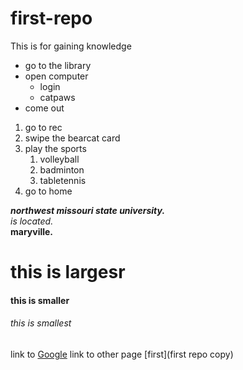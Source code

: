 # first-repo
This is for gaining knowledge

* go to the library
* open computer
    * login
    * catpaws
* come out

1. go to rec
2. swipe the bearcat card
3. play the sports
    1. volleyball
    2. badminton
    1. tabletennis
3. go to home

***northwest missouri state university.***<br>
*is located.* <br>
**maryville.**

# this is largesr
#### this is smaller
###### this is smallest

link to [Google](https://www.google.com/)
link to other page [first](first repo copy)